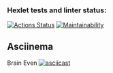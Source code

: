 ### Hexlet tests and linter status:
[![Actions Status](https://github.com/Kr1tos/backend-project-44/workflows/hexlet-check/badge.svg)](https://github.com/Kr1tos/backend-project-44/actions)
[![Maintainability](https://api.codeclimate.com/v1/badges/1ccb17ed8da5023984e3/maintainability)](https://codeclimate.com/github/Kr1tos/backend-project-44/maintainability)

## Asciinema
Brain Even
[![asciicast](https://asciinema.org/a/19xNvzKEvrzVYDv2wdOQF0EgZ.svg)](https://asciinema.org/a/19xNvzKEvrzVYDv2wdOQF0EgZ)